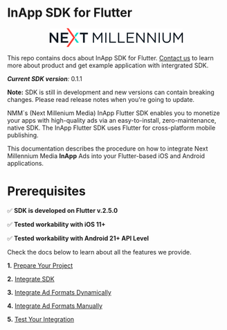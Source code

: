 # InApp SDK for Flutter

<p align="center">
<img src="https://github.com/nextmillenniummedia/inapp-flutter-example/blob/main/docs/images/logo.png" width="308" height="43">
</p>

This repo contains docs about InApp SDK for Flutter. [Contact us](https://nextmillennium.io/) to learn more about product and get example application with intergrated SDK.

***Current SDK version**:* 0.1.1

**Note:** SDK is still in development and new versions can contain breaking changes. Please read release notes when you're going to update.

NMM`s (Next Millenium Media) InApp Flutter SDK enables you to monetize your apps with high-quality ads via an easy-to-install, zero-maintenance, native SDK. The InApp Flutter SDK uses Flutter for cross-platform mobile publishing.

This documentation describes the procedure on how to integrate Next Millennium Media **InApp** Ads into your Flutter-based iOS and Android applications.

# Prerequisites

✅ **SDK is developed on Flutter v.2.5.0**

✅ **Tested workability with iOS 11+**

✅ **Tested workability with Android 21+ API Level**

Check the docs below to learn about all the features we provide.

**1.** [Prepare Your Project](https://github.com/nextmillenniummedia/inapp-flutter-example/blob/main/docs/Prepare%20Your%20Project.md)

**2.** [Integrate SDK](https://github.com/nextmillenniummedia/inapp-flutter-example/blob/main/docs/Integrate%20SDK.md)

**3.** [Integrate Ad Formats Dynamically](https://github.com/nextmillenniummedia/inapp-flutter-example/blob/main/docs/Integrate%20Ad%20Formats%20Dynamically.md)

**4.** [Integrate Ad Formats Manually](https://github.com/nextmillenniummedia/inapp-flutter-example/blob/main/docs/Integrate%20Ad%20Formats%20Manually.md)

**5.** [Test Your Integration](https://github.com/nextmillenniummedia/inapp-flutter-example/blob/main/docs/Test%20Your%20Integration.md)
